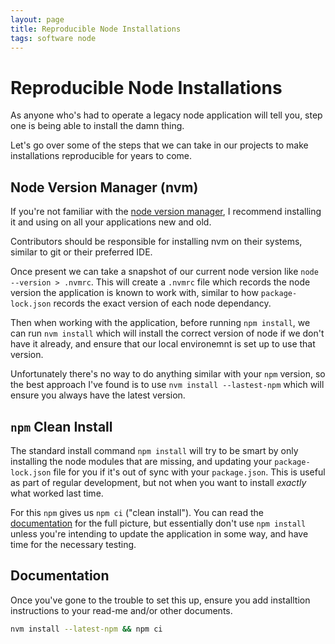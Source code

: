 ```yaml
---
layout: page
title: Reproducible Node Installations
tags: software node
---
```


# Reproducible Node Installations

As anyone who's had to operate a legacy node application will tell you,
step one is being able to install the damn thing.

Let's go over some of the steps that we can take in our projects to make
installations reproducible for years to come.

## Node Version Manager (nvm)

If you're not familiar with the [node version manager](https://github.com/nvm-sh/nvm),
I recommend installing it and using on all your applications new and old.

Contributors should be responsible for installing nvm on their systems,
similar to git or their preferred IDE.

Once present we can take a snapshot of our current node version like
`node --version > .nvmrc`. This will create a `.nvmrc` file which records
the node version the application is known to work with, similar to how
`package-lock.json` records the exact version of each node dependancy.

Then when working with the application, before running `npm install`, we
can run `nvm install` which will install the correct version of node if
we don't have it already, and ensure that our local environemnt is set
up to use that version.

Unfortunately there's no way to do anything similar with your `npm` version,
so the best approach I've found is to use `nvm install --lastest-npm` which will
ensure you always have the latest version.

## `npm` Clean Install

The standard install command `npm install` will try to be smart by only installing
the node modules that are missing, and updating your `package-lock.json` file
for you if it's out of sync with your `package.json`. This is useful as part of
regular development, but not when you want to install *exactly* what worked last time.

For this `npm` gives us `npm ci` ("clean install"). You can read the
[documentation](https://docs.npmjs.com/cli/v8/commands/npm-ci) for the
full picture, but essentially don't use `npm install` unless you're
intending to update the application in some way, and have time for the
necessary testing.

## Documentation

Once you've gone to the trouble to set this up, ensure you add installtion
instructions to your read-me and/or other documents.

```sh
nvm install --latest-npm && npm ci
```
